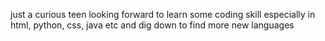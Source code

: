 just a curious teen looking forward to learn some coding skill especially in html, python, css, java etc and dig down to find more new languages
